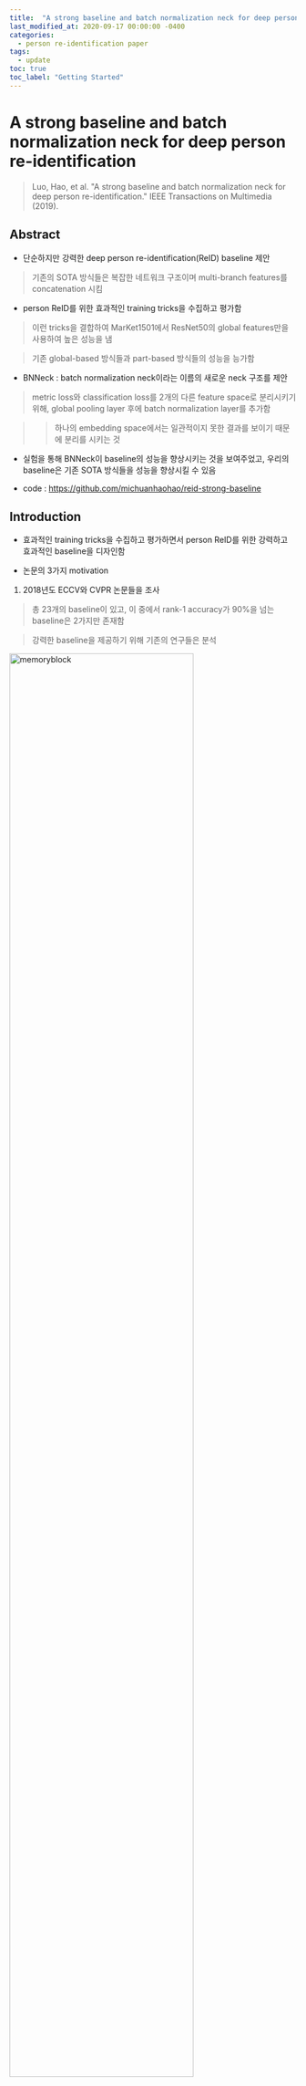 ```yaml
---
title:  "A strong baseline and batch normalization neck for deep person re-identification review"
last_modified_at: 2020-09-17 00:00:00 -0400
categories: 
  - person re-identification paper
tags:
  - update
toc: true
toc_label: "Getting Started"
---
```


# A strong baseline and batch normalization neck for deep person re-identification
> Luo, Hao, et al. "A strong baseline and batch normalization neck for deep person re-identification." IEEE Transactions on Multimedia (2019).

## Abstract

* 단순하지만 강력한 deep person re-identification(ReID) baseline 제안

> 기존의 SOTA 방식들은 복잡한 네트워크 구조이며 multi-branch features를 concatenation 시킴

* person ReID를 위한 효과적인 training tricks을 수집하고 평가함

> 이런 tricks을 결합하여 MarKet1501에서 ResNet50의 global features만을 사용하여 높은 성능을 냄 

> 기존 global-based 방식들과 part-based 방식들의 성능을 능가함

* BNNeck : batch normalization neck이라는 이름의 새로운 neck 구조를 제안

> metric loss와 classification loss를 2개의 다른 feature space로 분리시키기 위해, global pooling layer 후에 batch normalization layer를 추가함

> > 하나의 embedding space에서는 일관적이지 못한 결과를 보이기 때문에 분리를 시키는 것

* 실험을 통해 BNNeck이 baseline의 성능을 향상시키는 것을 보여주었고, 우리의 baseline은 기존 SOTA 방식들을 성능을 향상시킬 수 있음

* code : https://github.com/michuanhaohao/reid-strong-baseline

## Introduction

* 효과적인 training tricks을 수집하고 평가하면서 person ReID를 위한 강력하고 효과적인 baseline을 디자인함

* 논문의 3가지 motivation

1) 2018년도 ECCV와 CVPR 논문들을 조사

> 총 23개의 baseline이 있고, 이 중에서 rank-1 accuracy가 90%을 넘는 baseline은 2가지만 존재함

> 강력한 baseline을 제공하기 위해 기존의 연구들은 분석

<img src="/assets/img/BNNeck/fig1.PNG" width="80%" height="80%" title="70px" alt="memoryblock">

2) 여러 연구들에서 성능 향상의 요인이 모델 자체보다는 training tricks에 존재하는 것을 발견

> 연구들은 다른 SOTA들과 불공정하게 비교를 하였음

>  training tricks에 대해 축소하여 언급하면서 모델의 효과를 과장되게 표현함

> reviewers가 이런 tricks을 고려할 수 있도록 

3) 산업에서는 간단하지만 효과적인 모델을 선호

> 기존에 성능 향상을 위해 pose estimation 또는 segmentation models에서의 정보를 결합시키는 방식들이 있으나, 이는 추가적인 계산비용이 들어가기 때문에 속도가 빠르지 못함

> 우리는 추가적인 계산비용 없이 오직 모델에서 추출된 global features만을 활용하고, tricks을 사용하여 ReID model의 capability를 향상시킴

* * *

* 기존의 연구들을 분석하여 총 6개의 tricks을 소개하고, 새로운 bottleneck(BNNeck) 구조를 제안

> classification loss와 metric loss는 같은 embedding space에 일관성 없는 결과를 보이기 때문에, BNNeck은 2개의 losses를 다른 2개의 embedding space에서 최적화 시킴

* person ReID task는 ranking performance(cumulative match characteristic,mAP)에 초점을 맞추고, clustering effect(intra-class compactness, inter-class separability)는
무시함

> 하지만, clustering effect도 object tracking과 같은 특정 tasks에서는 중요함

> 이를 해결하기 위해 center loss를 이용하여 모델을 학습 시킴

* 마지막으로, 우리의 수정된 baseline을 얻기 위해 기존의 baseline에 tricks을 추가 (backbone : ResNet50)

* * *

* 이러한 tricks이 일반적으로 유용한지 아닌지를 결정하기 위해, 3가지 관점에서 실험을 진행

1) the cross-domain ReID settings 

> 모델을 training 시키고, 다른 datasets에서 평가

> tricks이 모델의 성능을 향상시키는 것인지 단순히 학습 dataset에서 overfitting을 억제하는 것인지 실험을 통해 확인

2) 여러 backbones에서 모든 tricks을 평가

3) SOTA 방식들을 우리의 baseline으로 재구성

### Contributions

1. 효과적인 training tricks을 수집하고, 이들을 2개의 datasets에서 평가

2. ID loss와 triplet loss 사이 inconsistency를 발견하고, 새로운 neck 구조(BNNeck) 제안

3. ReID task는 intra-class compactness와 inter-class sepability를 무시하는 것을 발견하고, 이를 해결하기 위해 center loss 사용을 주장

4. 강력한 ReID baseline 제안

5. 실험을 통해 우리의 baseline이 강력하다는 것을 증명

## Our strong baseline and training tricks

### A. Warmup learning rate

* learning rate는 ReID 모델 성능에 큰 영향을 끼침

<img src="/assets/img/BNNeck/eq1.PNG" width="50%" height="50%" title="70px" alt="memoryblock">

### B. Random erasing augmentation

* person ReID에서 이미지 속 사람들은 종종 다른 objects에 의해 가려져 있음

> occlusion 문제를 해결하고 ReID 모델의 capability를 향상시키기 위해, data augmentation을 사용

* random erasing augmentation(REA) : 랜덤으로 training image에 사각형의 masks가 생성됨 (probability p 설정)

### C. Label Smoothing

* person ReID에서 basic baseline는 IDE 네트워크

> 마지막 layer에서 이미지들의 ID perdiction logits(p_i) 출력

* The ID loss

<img src="/assets/img/BNNeck/eq2.PNG" width="50%" height="50%" title="70px" alt="memoryblock">

* training IDs에 오버피팅되는 것을 방지하기 위해 Label smoothing(LS) 방식 사용

<img src="/assets/img/BNNeck/eq3.PNG" width="50%" height="50%" title="70px" alt="memoryblock">

### D. Last Stride : last spatial down-sampling operation

* high spatial resolution은 features를 풍부하게 함

* last stride를 제거하면 feature map 사이즈가 2배로 커지며, 이는 상당한 성능 향상을 가져옴

> computation costs는 살짝 증가하지만, 추가적인 training 파라미터는 필요하지 않음

### E. BNNeck

* fig4(a)와 같이, 많은 SOTA 방식들이 ID loss와 triplet loss를 결합하여 사용함

> 이는 모델이 좋은 성능을 내도록 하지만, embedding space에서 inconsistency의 원인이 됨

* ID loss는 embedding space를 다른 subspaces로 분리하기 위해, 여러 개의 hyperplanes을 생성

> ID loss를 최적화시킬 때, Euclidean distance 보다 cosine distance가 더 적합함

<img src="/assets/img/BNNeck/fig5a.PNG" width="30%" height="30%" title="70px" alt="memoryblock">

* triplet loss는 Euclidean distance에 의해 계산되고, Euclidean space에서 intra-class compactness, inter-class separability를 향상시킴

> cluster distribution

<img src="/assets/img/BNNeck/fig5b.PNG" width="30%" height="30%" title="70px" alt="memoryblock">

* 이 두개의 loss를 한 feature space에서 최적화 시키면, 일관적이지 못한 결과가 나옴

> 각 loss의 값이 커지고 작아지고를 반복

<img src="/assets/img/BNNeck/fig5c.PNG" width="30%" height="30%" title="70px" alt="memoryblock">

* * *

<img src="/assets/img/BNNeck/fig5d.PNG" width="30%" height="30%" title="70px" alt="memoryblock"> <img src="/assets/img/BNNeck/fig5e.PNG" width="30%" height="30%" title="70px" alt="memoryblock"> <img src="/assets/img/BNNeck/fig5f.PNG" width="30%" height="30%" title="70px" alt="memoryblock">

* BN layer를 추가하여 embedding space에서의 feature 분포를 부드럽게 만들어 줌

<img src="/assets/img/BNNeck/fig4.PNG" width="70%" height="70%" title="70px" alt="memoryblock">

> intra-calss compactness를 향상시킬 수 있음

* (BNNeck은 classifier FC layers 전에) features 뒤에 BN layer 추가

<img src="/assets/img/BNNeck/.PNG" width="100%" height="100%" title="70px" alt="memoryblock">

### F. Center loss

* person ReID는 ranking 결과에 의해 평가되고, clustering 효과는 무시됨

> 하지만 tracking task와 같은 applications에서는 clustering effect가 중요함

<img src="/assets/img/BNNeck/fig6.PNG" width="70%" height="70%" title="70px" alt="memoryblock">

* 기존의 문제를 해결하기 위해 center loss를 포함하여 학습을 진행

<img src="/assets/img/BNNeck/eq5.PNG" width="50%" height="50%" title="70px" alt="memoryblock">

> 각 클래스의 deep features에 대한 센터를 학습하며, deep features와 그에 상응하는 클래스 센터 사이의 거리를 penalizing

* the total loss

<img src="/assets/img/BNNeck/eq6.PNG" width="50%" height="50%" title="70px" alt="memoryblock">












### F. Center loss








